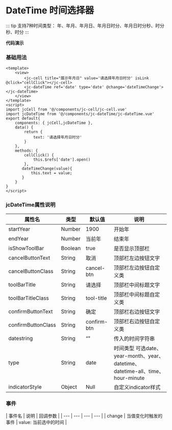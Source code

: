 # DateTime 时间选择器

::: tip
支持7种时间类型： 年、年月、年月日、年月日时分、年月日时分秒、时分秒、时分
:::

<jc-qrcode name="datetime"/>

**代码演示**

### 基础用法

```vue
<template>
    <view>
        <jc-cell title="展示年月日" value='请选择年月日时分' isLink @click="cellClick"></jc-cell>
        <jc-dateTime ref='date' type='date' @change='dateTimeChange'></jc-dateTime>
    </view>
</template>
<script>
import jcCell from '@/components/jc-cell/jc-cell.vue'
import jcDateTime from '@/components/jc-dateTime/jc-dateTime.vue'
export default{
    components: { jcCell,jcDateTime },
    data() {
        return { 
            text: '请选择年月日时分'
        }
    },
    methods: { 
        cellClick() {
            this.$refs['date'].open()
        },
       dateTimeChange(value){
           this.text = value;
       } 
    }
}
</script>
```

### jcDateTime属性说明
| 属性名 | 类型 | 默认值 | 说明 |
| --- | --- | --- | --- |
| startYear | Number | 1900 | 开始年 |
| endYear | Number | 当前年 | 结束年 |
| isShowToolBar | Boolean | true | 是否显示顶部栏 |
| cancelButtonText | String | 取消 | 顶部栏左边按钮文字 |
| cancelButtonClass | String | cancel-btn | 顶部栏左边按钮自定义类 |
| toolBarTitle | String | 请选择 | 顶部栏中间标题文字 |
| toolBarTitleClass | String | tool-title | 顶部栏中间标题自定义类 |
| confirmButtonText | String | 确定 | 顶部栏右边按钮文字 |
| confirmButtonClass | String | confirm-btn | 顶部栏右边按钮自定义类 |
| datestring | String | “" | 传入的时间字符串 |
| type | String | date | 时间类型 可选date、year-month、year、datetime、datetime-all、time、hour-minute |
| indicatorStyle | Object  | Null |  自定义indicator样式 |

### 事件

| 事件名 | 说明 | 回调参数 | 
| --- | --- | --- | --- |
| change | 当值变化时触发的事件 | value: 当前选中的时间 | 
